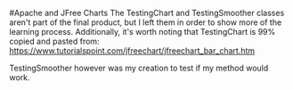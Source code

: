 #Apache and JFree Charts
The TestingChart and TestingSmoother classes aren't part of
the final product, but I left them in order to show more of the
learning process. Additionally, it's worth noting that TestingChart
is 99% copied and pasted from:
https://www.tutorialspoint.com/jfreechart/jfreechart_bar_chart.htm

TestingSmoother however was my creation to test if my method would work.
